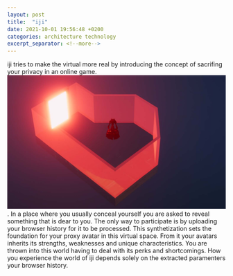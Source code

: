 ```yaml
---
layout: post
title:  "iji"
date: 2021-10-01 19:56:48 +0200
categories: architecture technology
excerpt_separator: <!--more-->
---
```

iji tries to make the virtual more real by introducing the concept of sacrifing your privacy in an online game.
![iji](/assets/images/iji.jpg "starting screen").
In a place where you usually conceal yourself you are asked to reveal something that is dear to you. The only way to participate is by uploading your browser history for it to be processed. This synthetization sets the foundation for your proxy avatar in this virtual space. From it your avatars inherits its strengths, weaknesses and unique characteristics. You are thrown into this world having to deal with its perks and shortcomings. How you experience the world of iji depends solely on the extracted paramenters your browser history.